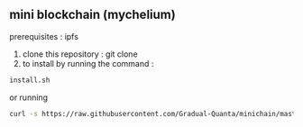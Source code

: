 ## mini blockchain (mychelium)

prerequisites : ipfs

 1. clone this repository : git clone 
 2. to install by running the command :
 
 ```sh
 install.sh
 ```
 
 or running 

 ```sh
 curl -s https://raw.githubusercontent.com/Gradual-Quanta/minichain/master/install.sh | sh /dev/stdin
 ```

